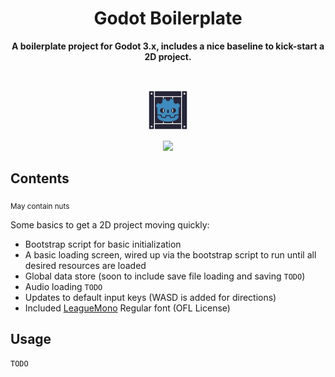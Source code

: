 <div align="center">
  <h1 align="center">Godot Boilerplate</h1>
	<p align="center">
		<strong>A boilerplate project for Godot 3.x, includes a nice baseline to kick-start a 2D project.</strong>
	</p>
	<br/>
  <p align="center" class="fork">
    <img src="assets/project-icon.png"/>
    </p>
  <p align="center">
    <img src="https://img.shields.io/badge/from%20pittsburgh%20with-%E2%9D%A4-yellow.svg?style=for-the-badge"/>
  </p>
</div>

## Contents
<sub>May contain nuts</sub>

Some basics to get a 2D project moving quickly:
* Bootstrap script for basic initialization
* A basic loading screen, wired up via the bootstrap script to run until all desired resources are loaded
* Global data store (soon to include save file loading and saving `TODO`)
* Audio loading `TODO`
* Updates to default input keys (WASD is added for directions)
* Included [LeagueMono](https://github.com/theleagueof/league-mono) Regular font (OFL License)


## Usage
`TODO`
